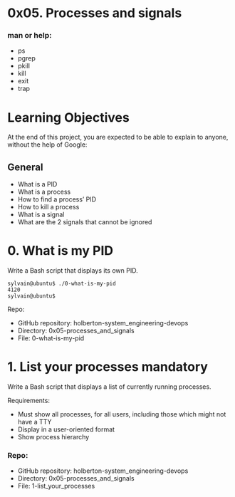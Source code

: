 # 0x05. Processes and signals

### man or help:

* ps
* pgrep
* pkill
* kill
* exit
* trap

# Learning Objectives
At the end of this project, you are expected to be able to explain to anyone, without the help of Google:

## General
* What is a PID
* What is a process
* How to find a process’ PID
* How to kill a process
* What is a signal
* What are the 2 signals that cannot be ignored

# 0. What is my PID
Write a Bash script that displays its own PID.

    sylvain@ubuntu$ ./0-what-is-my-pid
    4120
    sylvain@ubuntu$

Repo:

* GitHub repository: holberton-system_engineering-devops
* Directory: 0x05-processes_and_signals
* File: 0-what-is-my-pid

# 1. List your processes mandatory
Write a Bash script that displays a list of currently running processes.

Requirements:

* Must show all processes, for all users, including those which might not have a TTY
* Display in a user-oriented format
* Show process hierarchy

### Repo:

* GitHub repository: holberton-system_engineering-devops
* Directory: 0x05-processes_and_signals
* File: 1-list_your_processes